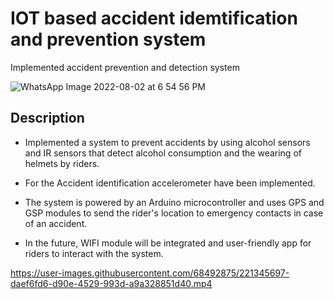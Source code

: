 
# IOT based accident idemtification and prevention system

Implemented accident prevention and detection system 


![WhatsApp Image 2022-08-02 at 6 54 56 PM](https://user-images.githubusercontent.com/68492875/221345587-2eba3475-4d55-4786-9020-70ac0d604826.jpeg)



## Description

-  Implemented a system to prevent accidents by using alcohol sensors and IR sensors that detect alcohol consumption and the wearing of helmets by riders.

- For the Accident identification accelerometer have been implemented.

- The system is powered by an Arduino microcontroller and uses GPS and GSP modules to send the rider's location to emergency contacts in case of an accident.

- In the future, WIFI module will be integrated and user-friendly app for riders to interact with the system.




https://user-images.githubusercontent.com/68492875/221345697-daef6fd6-d90e-4529-993d-a9a328851d40.mp4

